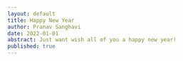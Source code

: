 ```yaml
---
layout: default
title: Happy New Year
author: Pranav Sanghavi
date: 2022-01-01
abstract: Just want wish all of you a happy new year!
published: true
---
```

